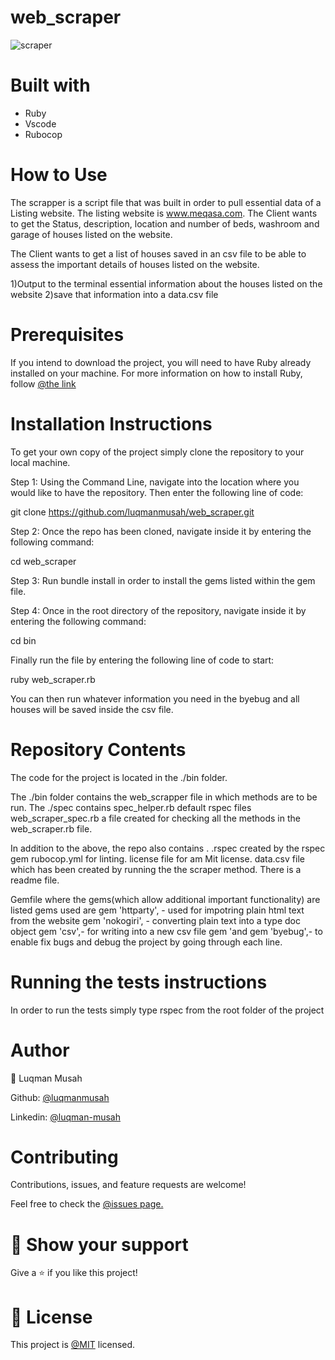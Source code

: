 # web_scraper

![scraper](https://user-images.githubusercontent.com/22328716/111468176-2d600180-871d-11eb-87bf-6455009a8e0b.png)

# Built with

- Ruby
- Vscode
- Rubocop

# How to Use

The scrapper is a script file that was built in order to pull essential data of a Listing website. The listing website is www.meqasa.com. The Client wants to get the Status, description, location and number of beds, washroom and garage of houses listed on the website.

The Client wants to get a list of houses saved in an csv file to be able to assess the important details of houses listed on the website.

1)Output to the terminal essential information about the houses listed on the website
2)save that information into a data.csv file

# Prerequisites

If you intend to download the project, you will need to have Ruby already installed on your machine. For more information on how to install Ruby, follow [@the link]('https://www.ruby-lang.org/en/downloads/')

# Installation Instructions

To get your own copy of the project simply clone the repository to your local machine.

Step 1: Using the Command Line, navigate into the location where you would like to have the repository. Then enter the following line of code:

git clone https://github.com/luqmanmusah/web_scraper.git

Step 2: Once the repo has been cloned, navigate inside it by entering the following command:

cd web_scraper

Step 3: Run bundle install in order to install the gems listed within the gem file.

Step 4: Once in the root directory of the repository, navigate inside it by entering the following command:

cd bin

Finally run the file by entering the following line of code to start:

ruby web_scraper.rb

You can then run whatever information you need in the byebug and all houses will be saved inside the csv file.


# Repository Contents

The code for the project is located in the ./bin folder.

The ./bin folder contains the  web_scrapper file in which methods are to be run. The ./spec contains spec_helper.rb default rspec files web_scraper_spec.rb a file created for checking all the methods in the web_scraper.rb file.

In addition to the above, the repo also contains . .rspec created by the rspec gem rubocop.yml for linting. license file for am Mit license. data.csv file which has been created by running the the scraper method. There is a readme file.

Gemfile where the gems(which allow additional important functionality) are listed gems used are gem 'httparty', - used for impotring plain html text from the website gem 'nokogiri', - converting plain text into a type doc object gem 'csv',- for writing into a new csv file gem 'and gem 'byebug',- to enable fix bugs and debug the project by going through each line.

# Running the tests instructions

In order to run the tests simply type rspec from the root folder of the project

# Author

👤 Luqman Musah

Github: [@luqmanmusah](https://github.com/luqmanmusah)

Linkedin: [@luqman-musah](https://www.linkedin.com/in/luqman-musah/)

# Contributing

Contributions, issues, and feature requests are welcome!

Feel free to check the [@issues page.](https://github.com/luqmanmusah/web_scraper/issues)

# 🤝 Show your support

Give a ⭐️ if you like this project!

# 📝 License

This project is [@MIT](https://github.com/git/git-scm.com/blob/master/MIT-LICENSE.txt) licensed.



